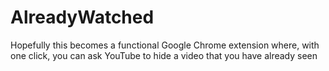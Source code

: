 # AlreadyWatched
Hopefully this becomes a functional Google Chrome extension where, with one click, you can ask YouTube to hide a video that you have already seen
